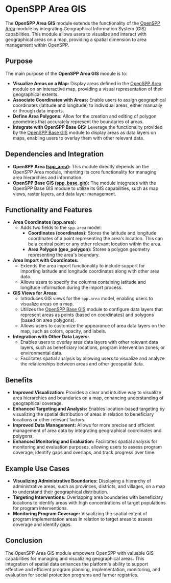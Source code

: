# OpenSPP Area GIS

The **OpenSPP Area GIS** module extends the functionality of the [OpenSPP Area](link-to-area-module-documentation) module by integrating Geographical Information System (GIS) capabilities. This module allows users to visualize and interact with geographical areas on a map, providing a spatial dimension to area management within OpenSPP.

## Purpose

The main purpose of the **OpenSPP Area GIS** module is to:

* **Visualize Areas on a Map:** Display areas defined in the [OpenSPP Area](spp_area) module on an interactive map, providing a visual representation of their geographical extents.
* **Associate Coordinates with Areas:** Enable users to assign geographical coordinates (latitude and longitude) to individual areas, either manually or through data imports.
* **Define Area Polygons:** Allow for the creation and editing of polygon geometries that accurately represent the boundaries of areas. 
* **Integrate with OpenSPP Base GIS:** Leverage the functionality provided by the [OpenSPP Base GIS](spp_base_gis) module to display areas as data layers on maps, enabling users to overlay them with other relevant data.

## Dependencies and Integration

* **OpenSPP Area ([spp_area](spp_area)):** This module directly depends on the OpenSPP Area module, inheriting its core functionality for managing area hierarchies and information.
* **OpenSPP Base GIS ([spp_base_gis](spp_base_gis)):** The module integrates with the OpenSPP Base GIS module to utilize its GIS capabilities, such as map views, raster layers, and data layer management.

## Functionality and Features

* **Area Coordinates (spp.area):**
    * Adds two fields to the `spp.area` model:
        * **Coordinates (coordinates):** Stores the latitude and longitude coordinates of a point representing the area's location. This can be a central point or any other relevant location within the area.
        * **Area Polygon (geo_polygon):** Stores a polygon geometry representing the area's boundary.
* **Area Import with Coordinates:**
    * Extends the area import functionality to include support for importing latitude and longitude coordinates along with other area data.
    * Allows users to specify the columns containing latitude and longitude information during the import process.
* **GIS Views for Areas:**
    * Introduces GIS views for the `spp.area` model, enabling users to visualize areas on a map.
    * Utilizes the [OpenSPP Base GIS](spp_base_gis) module to configure data layers that represent areas as points (based on coordinates) and polygons (based on area polygons).
    * Allows users to customize the appearance of area data layers on the map, such as colors, opacity, and labels.
* **Integration with Other Data Layers:**
    * Enables users to overlay area data layers with other relevant data layers, such as beneficiary locations, program intervention zones, or environmental data.
    * Facilitates spatial analysis by allowing users to visualize and analyze the relationships between areas and other geospatial data.

## Benefits

* **Improved Visualization:** Provides a clear and intuitive way to visualize area hierarchies and boundaries on a map, enhancing understanding of geographical coverage.
* **Enhanced Targeting and Analysis:** Enables location-based targeting by visualizing the spatial distribution of areas in relation to beneficiary locations or other relevant factors.
* **Improved Data Management:** Allows for more precise and efficient management of area data by integrating geographical coordinates and polygons.
* **Enhanced Monitoring and Evaluation:** Facilitates spatial analysis for monitoring and evaluation purposes, allowing users to assess program coverage, identify gaps and overlaps, and track progress over time.

## Example Use Cases

* **Visualizing Administrative Boundaries:**  Displaying a hierarchy of administrative areas, such as provinces, districts, and villages, on a map to understand their geographical distribution.
* **Targeting Interventions:**  Overlapping area boundaries with beneficiary locations to identify areas with high concentrations of target populations for program interventions.
* **Monitoring Program Coverage:** Visualizing the spatial extent of program implementation areas in relation to target areas to assess coverage and identify gaps.

## Conclusion

The OpenSPP Area GIS module empowers OpenSPP with valuable GIS capabilities for managing and visualizing geographical areas. This integration of spatial data enhances the platform's ability to support effective and efficient program planning, implementation, monitoring, and evaluation for social protection programs and farmer registries.

